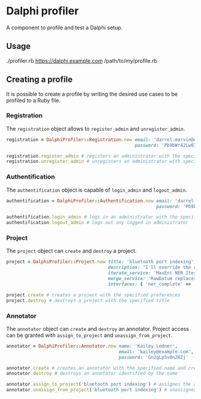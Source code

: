 # Dalphi profiler

A component to profile and test a Dalphi setup.

## Usage

./profiler.rb https://dalphi.example.com /path/to/my/profile.rb

## Creating a profile

It is possible to create a profile by writing the desired use cases to be profiled to a Ruby file.

### Registration

The `registration` object allows to `register_admin` and `unregister_admin`.

```ruby
registration = DalphiProfiler::Registration.new email: 'darrel.marvin@example.com',
                                                password: 'Pb9bWr42Lw01Vm'

registration.register_admin # registers an administrator with the specified credentials
registration.unregister_admin # unregisters an administrator with specified email
```

### Authentification

The `authentification` object is capable of `login_admin` and `logout_admin`.

```ruby
authentification = DalphiProfiler::Authentification.new email: 'darrel.marvin@example.com',
                                                        password: 'Pb9bWr42Lw01Vm'

authentification.login_admin # logs in an administrator with the specified credentials
authentification.logout_admin # logs out any logged in administrator
```

### Project

The `project` object can `create` and `destroy` a project.

```ruby
project = DalphiProfiler::Project.new title: 'bluetooth port indexing',
                                      description: "I'll override the cross-platform IB panel, that should bus the JSON interface!",
                                      iterate_service: 'MaxEnt NER Iterator (synchronous)',
                                      merge_service: 'RawDatum replacer (synchronous)',
                                      interfaces: { 'ner_complete' => 'NER complete' }

project.create # creates a project with the specified preferences
project.destroy # destroys a project with the specified title
```

### Annotator

The `annotator` object can `create` and `destroy` an annotator.
Project access can be granted with `assign_to_project` and `unassign_from_project`.

```ruby
annotator = DalphiProfiler::Annotator.new name: 'Kailey Ledner',
                                          email: 'kailey@example.com',
                                          password: 'Gn2gLp5v0nZ8Zj'

annotator.create # creates an annotator with the specified name and credentials
annotator.destroy # destroys an annotator identified by the name

annotator.assign_to_project('bluetooth port indexing') # assignes the annotator identified by the name and email to the project identified by its title
annotator.unassign_from_project('bluetooth port indexing') # unassignes the annotator identified by its name from the project identified by its title
```
